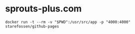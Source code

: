 # sprouts-plus.com

```shell
docker run -t --rm -v "$PWD":/usr/src/app -p "4000:4000" starefossen/github-pages
```
